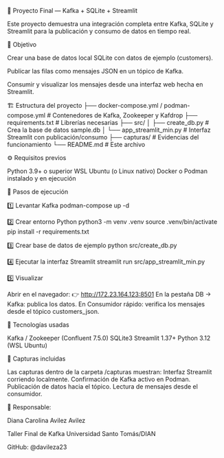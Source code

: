 🧪 Proyecto Final — Kafka + SQLite + Streamlit

Este proyecto demuestra una integración completa entre Kafka, SQLite y Streamlit para la publicación y consumo de datos en tiempo real.


🎯 Objetivo

Crear una base de datos local SQLite con datos de ejemplo (customers).


Publicar las filas como mensajes JSON en un tópico de Kafka.


Consumir y visualizar los mensajes desde una interfaz web hecha en Streamlit.


🏗️ Estructura del proyecto
├── docker-compose.yml / podman-compose.yml   # Contenedores de Kafka, Zookeeper y Kafdrop
├── requirements.txt                          # Librerías necesarias
├── src/
│   ├── create_db.py                          # Crea la base de datos sample.db
│   └── app_streamlit_min.py                  # Interfaz Streamlit con publicación/consumo
├── capturas/                                 # Evidencias del funcionamiento
└── README.md                                 # Este archivo


⚙️ Requisitos previos

Python 3.9+ o superior
WSL Ubuntu (o Linux nativo)
Docker o Podman instalado y en ejecución


🚀 Pasos de ejecución

1️⃣ Levantar Kafka
podman-compose up -d


2️⃣ Crear entorno Python
python3 -m venv .venv
source .venv/bin/activate
pip install -r requirements.txt


3️⃣ Crear base de datos de ejemplo
python src/create_db.py


4️⃣ Ejecutar la interfaz Streamlit
streamlit run src/app_streamlit_min.py



5️⃣ Visualizar

Abrir en el navegador:
👉 http://172.23.164.123:8501
En la pestaña DB → Kafka: publica los datos.
En Consumidor rápido: verifica los mensajes desde el tópico customers_json.



🧩 Tecnologías usadas

Kafka / Zookeeper (Confluent 7.5.0)
SQLite3
Streamlit 1.37+
Python 3.12 (WSL Ubuntu)



📸 Capturas incluidas

Las capturas dentro de la carpeta /capturas muestran:
Interfaz Streamlit corriendo localmente.
Confirmación de Kafka activo en Podman.
Publicación de datos hacia el tópico.
Lectura de mensajes desde el consumidor.



💬 Responsable: 

Diana Carolina Avilez Avilez

Taller Final de Kafka Universidad Santo Tomás/DIAN

GitHub: @davileza23
